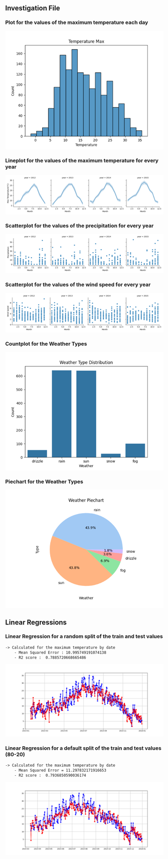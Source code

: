 ## Investigation File

### Plot for the values of the maximum temperature each day
![img_4.png](img_4.png)

### Lineplot for the values of the maximum temperature for every year
![img_1.png](img_1.png)

### Scatterplot for the values of the precipitation for every year
![img_2.png](img_2.png)

### Scatterplot for the values of the wind speed for every year
![img_3.png](img_3.png)

### Countplot for the Weather Types
![img_6.png](img_6.png)

### Piechart for the Weather Types
![img_5.png](img_5.png)


## Linear Regressions
### Linear Regression for a random split of the train and test values
    -> Calculated for the maximum temperature by date
        - Mean Squared Error : 10.995749191074138
        - R2 score :  0.7885720668665486
![img_7.png](img_7.png)

### Linear Regression for a default split of the train and test values (80-20)
    -> Calculated for the maximum temperature by date
        - Mean Squared Error = 11.297832171916653
        - R2 score :  0.7936850590036174
![img_8.png](img_8.png)
